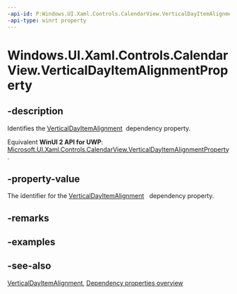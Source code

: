 ```yaml
---
-api-id: P:Windows.UI.Xaml.Controls.CalendarView.VerticalDayItemAlignmentProperty
-api-type: winrt property
---
```


<!-- Property syntax
public Windows.UI.Xaml.DependencyProperty VerticalDayItemAlignmentProperty { get; }
-->

# Windows.UI.Xaml.Controls.CalendarView.VerticalDayItemAlignmentProperty

## -description
Identifies the [VerticalDayItemAlignment](calendarview_verticaldayitemalignment.md)  dependency property.

Equivalent **WinUI 2 API for UWP**: [Microsoft.UI.Xaml.Controls.CalendarView.VerticalDayItemAlignmentProperty](/windows/winui/api/microsoft.ui.xaml.controls.calendarview.verticaldayitemalignmentproperty).

## -property-value
The identifier for the [VerticalDayItemAlignment](calendarview_verticaldayitemalignment.md)   dependency property.

## -remarks

## -examples

## -see-also
[VerticalDayItemAlignment](calendarview_verticaldayitemalignment.md), [Dependency properties overview](/windows/uwp/xaml-platform/dependency-properties-overview)
